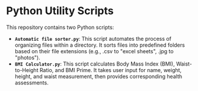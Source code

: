 # Python Utility Scripts


This repository contains two Python scripts:

* **`Automatic file sorter.py`**: This script automates the process of organizing files within a directory. It sorts files into predefined folders based on their file extensions (e.g., .csv to "excel sheets", .jpg to "photos").
* **`BMI Calculator.py`**: This script calculates Body Mass Index (BMI), Waist-to-Height Ratio, and BMI Prime. It takes user input for name, weight, height, and waist measurement, then provides corresponding health assessments.
